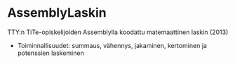 AssemblyLaskin
==============
TTY:n TiTe-opiskelijoiden Assemblylla koodattu matemaattinen laskin (2013)

- Toiminnallisuudet: summaus, vähennys, jakaminen, kertominen ja potenssien laskeminen
